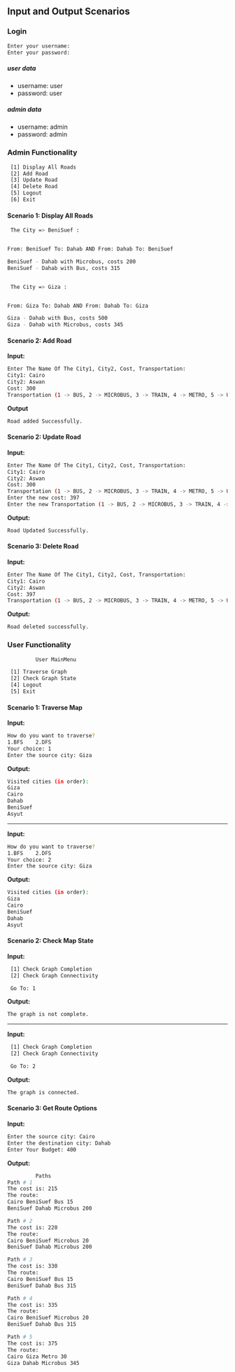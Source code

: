 ## Input and Output Scenarios
### Login
```bash
Enter your username:
Enter your password:
```

##### user data
- username: user
- password: user

##### admin data
- username: admin
- password: admin

### Admin Functionality
```bash
 [1] Display All Roads
 [2] Add Road
 [3] Update Road
 [4] Delete Road
 [5] Logout
 [6] Exit
```

#### Scenario 1: Display All Roads
```bash
 The City => BeniSuef :


From: BeniSuef To: Dahab AND From: Dahab To: BeniSuef

BeniSuef - Dahab with Microbus, costs 200
BeniSuef - Dahab with Bus, costs 315


 The City => Giza :


From: Giza To: Dahab AND From: Dahab To: Giza

Giza - Dahab with Bus, costs 500
Giza - Dahab with Microbus, costs 345
```
#### Scenario 2: Add Road

**Input:**
```bash
Enter The Name Of The City1, City2, Cost, Transportation:
City1: Cairo
City2: Aswan
Cost: 300
Transportation (1 -> BUS, 2 -> MICROBUS, 3 -> TRAIN, 4 -> METRO, 5 -> UBER): 3
```
**Output**
```bash
Road added Successfully.
```

#### Scenario 2: Update Road

**Input:**

```bash
Enter The Name Of The City1, City2, Cost, Transportation:
City1: Cairo
City2: Aswan
Cost: 300
Transportation (1 -> BUS, 2 -> MICROBUS, 3 -> TRAIN, 4 -> METRO, 5 -> UBER): 3
Enter the new cost: 397
Enter the new Transportation (1 -> BUS, 2 -> MICROBUS, 3 -> TRAIN, 4 -> METRO, 5 -> UBER): 1
```
**Output:**
```bash
Road Updated Successfully.
```

#### Scenario 3: Delete Road

**Input:**
```bash
Enter The Name Of The City1, City2, Cost, Transportation:
City1: Cairo
City2: Aswan
Cost: 397
Transportation (1 -> BUS, 2 -> MICROBUS, 3 -> TRAIN, 4 -> METRO, 5 -> UBER): 1
```
**Output:**
```bash
Road deleted successfully.
```

### User Functionality

```bash
         User MainMenu

 [1] Traverse Graph
 [2] Check Graph State
 [4] Logout
 [5] Exit
```
#### Scenario 1: Traverse Map

**Input:**
```bash
How do you want to traverse?
1.BFS    2.DFS
Your choice: 1
Enter the source city: Giza
```

**Output:**
```bash
Visited cities (in order):
Giza
Cairo
Dahab
BeniSuef
Asyut
```

----

**Input:**
```bash
How do you want to traverse?
1.BFS    2.DFS
Your choice: 2
Enter the source city: Giza
```

**Output:**
```bash
Visited cities (in order):
Giza
Cairo
BeniSuef
Dahab
Asyut
```

#### Scenario 2: Check Map State

**Input:**

```bash
 [1] Check Graph Completion
 [2] Check Graph Connectivity

 Go To: 1
```

**Output:**
```bash
The graph is not complete.
```

-----

**Input:**

```bash
 [1] Check Graph Completion
 [2] Check Graph Connectivity

 Go To: 2
```

**Output:**
```bash
The graph is connected.
```

#### Scenario 3: Get Route Options

**Input:**
```bash
Enter the source city: Cairo
Enter the destination city: Dahab
Enter Your Budget: 400
```

**Output:**
```bash
         Paths
Path # 1
The cost is: 215
The route:
Cairo BeniSuef Bus 15
BeniSuef Dahab Microbus 200

Path # 2
The cost is: 220
The route:
Cairo BeniSuef Microbus 20
BeniSuef Dahab Microbus 200

Path # 3
The cost is: 330
The route:
Cairo BeniSuef Bus 15
BeniSuef Dahab Bus 315

Path # 4
The cost is: 335
The route:
Cairo BeniSuef Microbus 20
BeniSuef Dahab Bus 315

Path # 5
The cost is: 375
The route:
Cairo Giza Metro 30
Giza Dahab Microbus 345
```